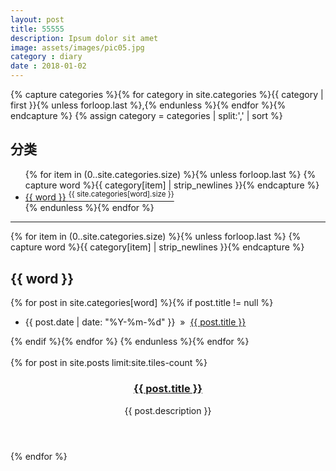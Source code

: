 ```yaml
---
layout: post
title: 55555
description: Ipsum dolor sit amet
image: assets/images/pic05.jpg
category : diary
date : 2018-01-02
---
```


<link rel="stylesheet" href="/res/css/page.css">
{% capture categories %}{% for category in site.categories %}{{ category | first }}{% unless forloop.last %},{% endunless %}{% endfor %}{% endcapture %}
{% assign category = categories | split:',' | sort %}
<h2 class="category">分类</h2>
<div class="category-box">
  <ul>
    {% for item in (0..site.categories.size) %}{% unless forloop.last %}
    {% capture word %}{{ category[item] | strip_newlines }}{% endcapture %}
    <li class="category-box-sub"><a href="#{{ word }}">{{ word }}&nbsp;<sup>{{ site.categories[word].size }}</sup></a></li>
    {% endunless %}{% endfor %}
  </ul>
</div>
<hr id="line"/>
{% for item in (0..site.categories.size) %}{% unless forloop.last %}
{% capture word %}{{ category[item] | strip_newlines }}{% endcapture %}
<h2 class="category" id="{{ word }}">{{ word }}</h2>

{% for post in site.categories[word] %}{% if post.title != null %}
<ul><li class="category-sub">{{ post.date | date: "%Y-%m-%d" }}&nbsp;&nbsp;&raquo;&nbsp;&nbsp;<a class="category-sub-title" href="{{ post.url }}">{{ post.title }}</a></li></ul>
{% endif %}{% endfor %}
{% endunless %}{% endfor %}
<br/><br/>


<section id="one" class="tiles">
{% for post in site.posts limit:site.tiles-count %}
<article>
                <span class="image">
                        <img src="{{ post.image }}" alt="" />
                </span>
                <header class="major">
                        <h3><a href="{{ post.url  | relative_url }}" class="link">{{ post.title }}</a></h3>
                        <p>{{ post.description }}</p>
                </header>
        </article>
{% endfor %}
</section>